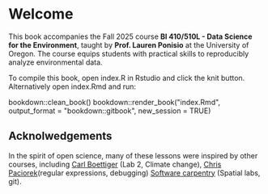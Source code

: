 
# Welcome 

This book accompanies the Fall 2025 course **BI 410/510L - Data Science for the Environment**, taught by **Prof. Lauren Ponisio** at the University of Oregon. The course equips students with practical skills to reproducibly analyze environmental data.

To compile this book, open index.R in Rstudio and click the knit button. Alternatively open index.Rmd and run:

bookdown::clean_book()
bookdown::render_book("index.Rmd", output_format = "bookdown::gitbook", new_session = TRUE)


## Acknolwedgements 

In the spirit of open science, many of these lessons were inspired by other courses, including [Carl Boettiger](https://www.carlboettiger.info/) (Lab 2, Climate change), [Chris Paciorek](https://www.stat.berkeley.edu/users/paciorek/)(regular expressions, debugging) [Software carpentry](https://software-carpentry.org/) (Spatial labs, git). 
